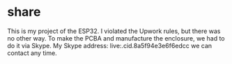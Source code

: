 # share
This is my project of the ESP32.
I violated the Upwork rules, but there was no other way. To make the PCBA and manufacture the enclosure, we had to do it via Skype. My Skype address: live:.cid.8a5f94e3e6f6edcc
we can contact any time.






